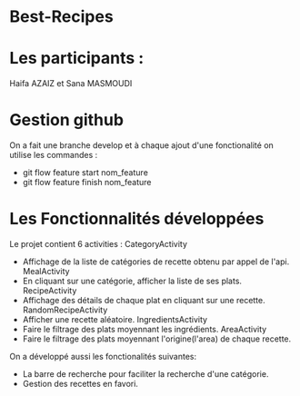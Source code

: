 # Best-Recipes
# Les participants :
  Haifa AZAIZ et Sana MASMOUDI
# Gestion github 
On a fait une branche develop et à chaque ajout d'une fonctionalité on utilise les commandes :
  * git flow feature start nom_feature 
  * git flow feature finish nom_feature 
# Les Fonctionnalités développées
Le projet contient 6 activities : 
CategoryActivity
  - Affichage de la liste de catégories de recette obtenu par appel de l'api.
MealActivity 
  - En cliquant sur une catégorie, afficher la liste de ses plats. 
RecipeActivity
  - Affichage des détails de chaque plat en cliquant sur une recette.
RandomRecipeActivity
  - Afficher une recette aléatoire.
IngredientsActivity 
  - Faire le filtrage des plats moyennant les ingrédients.
AreaActivity 
  - Faire le filtrage des plats moyennant l'origine(l'area) de chaque recette.

On a développé aussi les fonctionalités suivantes:
  - La barre de recherche pour faciliter la recherche d'une catégorie.
  - Gestion des recettes en favori.

